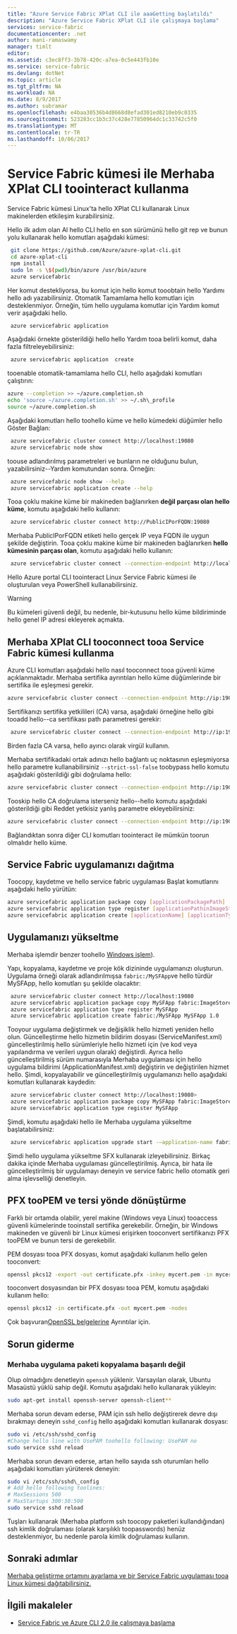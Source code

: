 ```yaml
---
title: "Azure Service Fabric XPlat CLI ile aaaGetting başlatıldı"
description: "Azure Service Fabric XPlat CLI ile çalışmaya başlama"
services: service-fabric
documentationcenter: .net
author: mani-ramaswamy
manager: timlt
editor: 
ms.assetid: c3ec8ff3-3b78-420c-a7ea-0c5e443fb10e
ms.service: service-fabric
ms.devlang: dotNet
ms.topic: article
ms.tgt_pltfrm: NA
ms.workload: NA
ms.date: 8/9/2017
ms.author: subramar
ms.openlocfilehash: e4baa30536b4d8668d8efad301ed8210eb9c0335
ms.sourcegitcommit: 523283cc1b3c37c428e77850964dc1c33742c5f0
ms.translationtype: MT
ms.contentlocale: tr-TR
ms.lasthandoff: 10/06/2017
---
```

# <a name="using-hello-xplat-cli-toointeract-with-a-service-fabric-cluster"></a>Service Fabric kümesi ile Merhaba XPlat CLI toointeract kullanma

Service Fabric kümesi Linux'ta hello XPlat CLI kullanarak Linux makinelerden etkileşim kurabilirsiniz.

Hello ilk adım olan Al hello CLI hello en son sürümünü hello git rep ve bunun yolu kullanarak hello komutları aşağıdaki kümesi:

```sh
 git clone https://github.com/Azure/azure-xplat-cli.git
 cd azure-xplat-cli
 npm install
 sudo ln -s \$(pwd)/bin/azure /usr/bin/azure
 azure servicefabric
```

Her komut destekliyorsa, bu komut için hello komut tooobtain hello Yardımı hello adı yazabilirsiniz.
Otomatik Tamamlama hello komutları için desteklenmiyor. Örneğin, tüm hello uygulama komutlar için Yardım komut verir aşağıdaki hello. 

```sh
 azure servicefabric application 
```

Aşağıdaki örnekte gösterildiği hello hello Yardım tooa belirli komut, daha fazla filtreleyebilirsiniz:

```sh
 azure servicefabric application  create
```

tooenable otomatik-tamamlama hello CLI, hello aşağıdaki komutları çalıştırın:

```sh
azure --completion >> ~/azure.completion.sh
echo 'source ~/azure.completion.sh' >> ~/.sh\_profile
source ~/azure.completion.sh
```

Aşağıdaki komutları hello toohello küme ve hello kümedeki düğümler hello Göster Bağlan:

```sh
 azure servicefabric cluster connect http://localhost:19080
 azure servicefabric node show
```

toouse adlandırılmış parametreleri ve bunların ne olduğunu bulun, yazabilirsiniz--Yardım komutundan sonra. Örneğin:

```sh
 azure servicefabric node show --help
 azure servicefabric application create --help
```

Tooa çoklu makine küme bir makineden bağlanırken **değil parçası olan hello küme**, komutu aşağıdaki hello kullanın:

```sh
 azure servicefabric cluster connect http://PublicIPorFQDN:19080
```

Merhaba PublicIPorFQDN etiketi hello gerçek IP veya FQDN ile uygun şekilde değiştirin. Tooa çoklu makine küme bir makineden bağlanırken **hello kümesinin parçası olan**, komutu aşağıdaki hello kullanın:

```sh
 azure servicefabric cluster connect --connection-endpoint http://localhost:19080 --client-connection-endpoint PublicIPorFQDN:19000
```

Hello Azure portal CLI toointeract Linux Service Fabric kümesi ile oluşturulan veya PowerShell kullanabilirsiniz.

> [!WARNING]
> Bu kümeleri güvenli değil, bu nedenle, bir-kutusunu hello küme bildiriminde hello genel IP adresi ekleyerek açmakta.

## <a name="using-hello-xplat-cli-tooconnect-tooa-service-fabric-cluster"></a>Merhaba XPlat CLI tooconnect tooa Service Fabric kümesi kullanma

Azure CLI komutları aşağıdaki hello nasıl tooconnect tooa güvenli küme açıklanmaktadır. Merhaba sertifika ayrıntıları hello küme düğümlerinde bir sertifika ile eşleşmesi gerekir.

```sh
azure servicefabric cluster connect --connection-endpoint http://ip:19080 --client-key-path /tmp/key --client-cert-path /tmp/cert
```

Sertifikanızı sertifika yetkilileri (CA) varsa, aşağıdaki örneğine hello gibi tooadd hello--ca sertifikası path parametresi gerekir: 

```sh
 azure servicefabric cluster connect --connection-endpoint http://ip:19080 --client-key-path /tmp/key --client-cert-path /tmp/cert --ca-cert-path /tmp/ca1,/tmp/ca2 
```

Birden fazla CA varsa, hello ayırıcı olarak virgül kullanın.

Merhaba sertifikadaki ortak adınızı hello bağlantı uç noktasının eşleşmiyorsa hello parametre kullanabilirsiniz `--strict-ssl-false` toobypass hello komutu aşağıdaki gösterildiği gibi doğrulama hello:

```sh
azure servicefabric cluster connect --connection-endpoint http://ip:19080 --client-key-path /tmp/key --client-cert-path /tmp/cert --strict-ssl-false 
```

Tooskip hello CA doğrulama isterseniz hello--hello komutu aşağıdaki gösterildiği gibi Reddet yetkisiz yanlış parametre ekleyebilirsiniz: 

```sh
azure servicefabric cluster connect --connection-endpoint http://ip:19080 --client-key-path /tmp/key --client-cert-path /tmp/cert --reject-unauthorized-false 
```

Bağlandıktan sonra diğer CLI komutları toointeract ile mümkün toorun olmalıdır hello küme.

## <a name="deploying-your-service-fabric-application"></a>Service Fabric uygulamanızı dağıtma

Toocopy, kaydetme ve hello service fabric uygulaması Başlat komutlarını aşağıdaki hello yürütün:

```sh
azure servicefabric application package copy [applicationPackagePath] [imageStoreConnectionString] [applicationPathInImageStore]
azure servicefabric application type register [applicationPathinImageStore]
azure servicefabric application create [applicationName] [applicationTypeName] [applicationTypeVersion]
```

## <a name="upgrading-your-application"></a>Uygulamanızı yükseltme

Merhaba işlemdir benzer toohello [Windows işlem](service-fabric-application-upgrade-tutorial-powershell.md)).

Yapı, kopyalama, kaydetme ve proje kök dizininde uygulamanızı oluşturun. Uygulama örneği olarak adlandırılmışsa `fabric:/MySFApp`ve hello türdür MySFApp, hello komutları şu şekilde olacaktır:

```sh
 azure servicefabric cluster connect http://localhost:19080
 azure servicefabric application package copy MySFApp fabric:ImageStore
 azure servicefabric application type register MySFApp
 azure servicefabric application create fabric:/MySFApp MySFApp 1.0
```

Tooyour uygulama değiştirmek ve değişiklik hello hizmeti yeniden hello olun.  Güncelleştirme hello hizmetin bildirim dosyası (ServiceManifest.xml) güncelleştirilmiş hello sürümleriyle hello hizmeti için (ve kod veya yapılandırma ve verileri uygun olarak) değiştirdi. Ayrıca hello güncelleştirilmiş sürüm numarasıyla Merhaba uygulaması için hello uygulama bildirimi (ApplicationManifest.xml) değiştirin ve değiştirilen hizmet hello.  Şimdi, kopyalayabilir ve güncelleştirilmiş uygulamanızı hello aşağıdaki komutları kullanarak kaydedin:

```sh
 azure servicefabric cluster connect http://localhost:19080>
 azure servicefabric application package copy MySFApp fabric:ImageStore
 azure servicefabric application type register MySFApp
```

Şimdi, komutu aşağıdaki hello ile Merhaba uygulama yükseltme başlatabilirsiniz:

```sh
 azure servicefabric application upgrade start -–application-name fabric:/MySFApp -–target-application-type-version 2.0 --rolling-upgrade-mode UnmonitoredAuto
```

Şimdi hello uygulama yükseltme SFX kullanarak izleyebilirsiniz. Birkaç dakika içinde Merhaba uygulaması güncelleştirilmiş. Ayrıca, bir hata ile güncelleştirilmiş bir uygulamayı deneyin ve service fabric hello otomatik geri alma işlevselliği denetleyin.

## <a name="converting-from-pfx-toopem-and-vice-versa"></a>PFX tooPEM ve tersi yönde dönüştürme

Farklı bir ortamda olabilir, yerel makine (Windows veya Linux) tooaccess güvenli kümelerinde tooinstall sertifika gerekebilir. Örneğin, bir Windows makineden ve güvenli bir Linux kümesi erişirken tooconvert sertifikanızı PFX tooPEM ve bunun tersi de gerekebilir. 

PEM dosyası tooa PFX dosyası, komut aşağıdaki kullanım hello gelen tooconvert:

```bash
openssl pkcs12 -export -out certificate.pfx -inkey mycert.pem -in mycert.pem -certfile mycert.pem
```

tooconvert dosyasından bir PFX dosyası tooa PEM, komutu aşağıdaki kullanım hello:

```bash
openssl pkcs12 -in certificate.pfx -out mycert.pem -nodes
```

Çok başvuran[OpenSSL belgelerine](https://www.openssl.org/docs/man1.0.1/apps/pkcs12.html) Ayrıntılar için.

<a id="troubleshooting"></a>

## <a name="troubleshooting"></a>Sorun giderme


### <a name="copying-of-hello-application-package-does-not-succeed"></a>Merhaba uygulama paketi kopyalama başarılı değil

Olup olmadığını denetleyin `openssh` yüklenir. Varsayılan olarak, Ubuntu Masaüstü yüklü sahip değil. Komutu aşağıdaki hello kullanarak yükleyin:

```sh
sudo apt-get install openssh-server openssh-client**
```

Merhaba sorun devam ederse, PAM için ssh hello değiştirerek devre dışı bırakmayı deneyin `sshd_config` hello aşağıdaki komutları kullanarak dosyası:

```sh
sudo vi /etc/ssh/sshd_config
#Change hello line with UsePAM toohello following: UsePAM no
sudo service sshd reload
```

Merhaba sorun devam ederse, artan hello sayıda ssh oturumları hello aşağıdaki komutları yürüterek deneyin:

```sh
sudo vi /etc/ssh/sshd\_config
# Add hello following toolines:
# MaxSessions 500
# MaxStartups 300:30:500
sudo service sshd reload
```

Tuşları kullanarak (Merhaba platform ssh toocopy paketleri kullandığından) ssh kimlik doğrulaması (olarak karşılıklı toopasswords) henüz desteklenmiyor, bu nedenle parola kimlik doğrulaması kullanın.

## <a name="next-steps"></a>Sonraki adımlar

[Merhaba geliştirme ortamını ayarlama ve bir Service Fabric uygulaması tooa Linux kümesi dağıtabilirsiniz.](service-fabric-get-started-linux.md)

## <a name="related-articles"></a>İlgili makaleler

* [Service Fabric ve Azure CLI 2.0 ile çalışmaya başlama](service-fabric-azure-cli-2-0.md)
